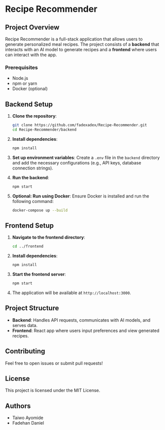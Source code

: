 # Recipe Recommender

## Project Overview
Recipe Recommender is a full-stack application that allows users to generate personalized meal recipes. The project consists of a **backend** that interacts with an AI model to generate recipes and a **frontend** where users can interact with the app.

### Prerequisites
- Node.js
- npm or yarn
- Docker (optional)

## Backend Setup

1. **Clone the repository**:
    ```bash
    git clone https://github.com/fadexadex/Recipe-Recommender.git
    cd Recipe-Recommender/backend
    ```

2. **Install dependencies**:
    ```bash
    npm install
    ```

3. **Set up environment variables**:
    Create a `.env` file in the `backend` directory and add the necessary configurations (e.g., API keys, database connection strings).

4. **Run the backend**:
    ```bash
    npm start
    ```

5. **Optional: Run using Docker**:
    Ensure Docker is installed and run the following command:
    ```bash
    docker-compose up --build
    ```

## Frontend Setup

1. **Navigate to the frontend directory**:
    ```bash
    cd ../frontend
    ```

2. **Install dependencies**:
    ```bash
    npm install
    ```

3. **Start the frontend server**:
    ```bash
    npm start
    ```

4. The application will be available at `http://localhost:3000`.

## Project Structure
- **Backend**: Handles API requests, communicates with AI models, and serves data.
- **Frontend**: React app where users input preferences and view generated recipes.

## Contributing
Feel free to open issues or submit pull requests!

## License
This project is licensed under the MIT License.

## Authors
- Taiwo Ayomide
- Fadehan Daniel
